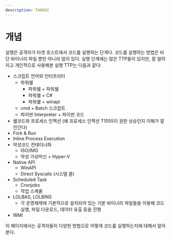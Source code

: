 ```yaml
---
description: TA0002
---
```


# 개념

실행은 공격자가 타겟 호스트에서 코드를 실행하는 단계다. 코드를 실행하는 방법은 비단 바이너리 파일 뿐만 아니라 많이 있다. 실행 단계에는 많은 TTP들이 있지만, 잘 알려지고 개인적으로 사용해본 실행 TTP는 다음과 같다:&#x20;

* 스크립트 언어와 인터프리터&#x20;
  * 파워쉘&#x20;
    * 파워쉘 + 파워쉘&#x20;
    * 파워쉘 + C#&#x20;
    * 파워쉘 + winapi&#x20;
  * cmd + Batch 스크립트
  * 파이썬 Interpreter + 파이썬 코드 &#x20;
* 쉘코드와 프로세스 인젝션 (왜 프로세스 인젝션 T1055이 권한 상승인지 이해가 잘 안간다)&#x20;
* Fork & Run&#x20;
* Inline Process Execution&#x20;
* 악성코드 컨테이너화&#x20;
  * ISO/IMG
  * 악성 가상머신 + Hyper-V&#x20;
* Native API&#x20;
  * WinAPI&#x20;
  * Direct Syscalls (시스템 콜)&#x20;
* Scheduled Task&#x20;
  * Cronjobs&#x20;
  * 작업 스케줄&#x20;
* LOLBAS, LOLBINS&#x20;
  * 각 운영체제에 기본적으로 설치되어 있는 기본 바이너리 파일들을 이용해 코드실행, 파일 다운로드, 데이터 유출 등을 진행&#x20;
* WMI&#x20;

이 페이지에서는 공격자들이 다양한 방법으로 어떻게 코드를 실행하는지에 대해서 알아본다.&#x20;
